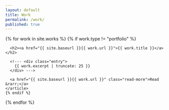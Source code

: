 ```yaml
---
layout: default
title: Work
permalink: /work/
published: true
---
```


<div class="works">
  {% for work in site.works %}
    {% if work.type != "portfolio" %}
    <article class="work">

      <h2><a href="{{ site.baseurl }}{{ work.url }}">{{ work.title }}</a></h2>

      <!--- <div class="entry">
        {{ work.excerpt | truncate: 25 }}
      </div> --->

      <a href="{{ site.baseurl }}{{ work.url }}" class="read-more">Read &rarr;</a>
    </article>
    {% endif %}
  {% endfor %}
</div>
